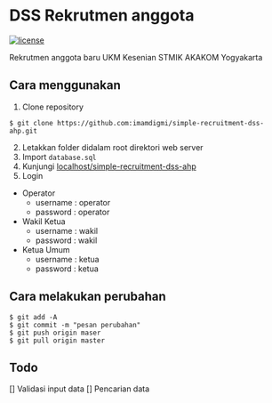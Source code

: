 # DSS Rekrutmen anggota
[![license](https://img.shields.io/github/license/mashape/apistatus.svg)](https://github.com/imamdigmi/simple-recruitment-dss-ahp/blob/master/LICENSE)

Rekrutmen anggota baru UKM Kesenian STMIK AKAKOM Yogyakarta

## Cara menggunakan
1. Clone repository
  ```
  $ git clone https://github.com:imamdigmi/simple-recruitment-dss-ahp.git
  ```
2. Letakkan folder didalam root direktori web server
3. Import `database.sql`
4. Kunjungi [localhost/simple-recruitment-dss-ahp](http://localhost/simple-recruitment-dss-ahp)
5. Login
  - Operator
    - username : operator
    - password : operator
  - Wakil Ketua
    - username : wakil
    - password : wakil
  - Ketua Umum
    - username : ketua
    - password : ketua

## Cara melakukan perubahan
```
$ git add -A
$ git commit -m "pesan perubahan"
$ git push origin maser
$ git pull origin master
```

## Todo
[] Validasi input data
[] Pencarian data
